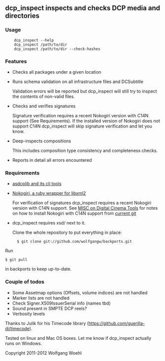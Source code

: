 ## dcp_inspect inspects and checks DCP media and directories

### Usage

        dcp_inspect --help
        dcp_inspect /path/to/dir
        dcp_inspect /path/to/dir --check-hashes

### Features

- Checks all packages under a given location

- Runs schema validation on all infrastructure files and DCSubtitle

    Validation errors will be reported but dcp_inspect will still try to inspect the contents of non-valid files.

- Checks and verifies signatures

    Signature verification requires a recent Nokogiri version with C14N support (See Requirements). If the installed version of Nokogiri does not support C14N dcp_inspect will skip signature verification and let you know.

- Deep-inspects compositions

    This includes composition type consistency and completeness checks.

- Reports in detail all errors encountered

### Requirements

- [asdcplib and its cli tools](http://www.cinecert.com/asdcplib/)

- [Nokogiri, a ruby wrapper for libxml2](http://nokogiri.org/tutorials/installing_nokogiri.html)

    For verification of signatures dcp_inspect requires a recent Nokogiri version with C14N support. See [MISC on Digital Cinema Tools](https://github.com/wolfgangw/digital_cinema_tools/wiki/MISC) for notes on how to install Nokogiri with C14N support from [current git](https://github.com/tenderlove/nokogiri)

- dcp_inspect requires xsd/ next to it.

    Clone the whole repository to put everything in place:

        $ git clone git://github.com/wolfgangw/backports.git

Run

    $ git pull

in backports to keep up-to-date.

### Couple of todos

- Some Assetmap options (Offsets, volume indices) are not handled
- Marker lists are not handled
- Check Signer.X509IssuerSerial info (names tbd)
- Sound present in SMPTE DCP reels?
- Verbosity levels

Thanks to Julik for his Timecode library (https://github.com/guerilla-di/timecode).

Tested on linux and Mac OS boxes. Let me know if dcp_inspect actually runs on Windows.

Copyright 2011-2012 Wolfgang Woehl

